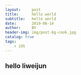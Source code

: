 ```yaml
---
layout:     post
title:      hello world
subtitle:   hello world
date:       2019-06-14
author:     BY
header-img: img/post-bg-cook.jpg
catalog: true
tags:
    - iOS
---
```


## hello liweijun